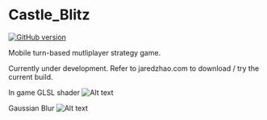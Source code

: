 # Castle_Blitz
[![GitHub version](https://badge.fury.io/gh/boennemann%2Fbadges.svg)](http://badge.fury.io/gh/boennemann%2Fbadges)

Mobile turn-based mutliplayer strategy game.

Currently under development. Refer to jaredzhao.com to download / try the current build.

In game GLSL shader
![Alt text](http://jaredzhao.com/images/castle_blitz1.jpg "In game GLSL shader")

Gaussian Blur
![Alt text](http://jaredzhao.com/images/castle_blitz2.jpg "Gaussian Blur")
